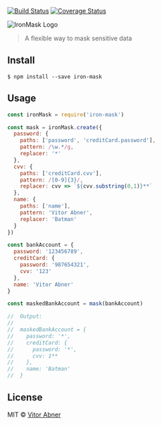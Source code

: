 [![Build Status](https://img.shields.io/travis/vitorabner/iron-mask/master.svg?style=flat)](https://travis-ci.org/vitorabner/iron-mask) [![Coverage Status](https://coveralls.io/repos/github/vitorabner/iron-mask/badge.svg?branch=feature%2Fadd-coverage)](https://coveralls.io/github/vitorabner/iron-mask?branch=feature%2Fadd-coverage)

![IronMask Logo](http://ec2-52-67-128-55.sa-east-1.compute.amazonaws.com/assets/textures/iron-mask-texture.png)

> A flexible way to mask sensitive data

## Install

```
$ npm install --save iron-mask
```
## Usage

```js
const ironMask = require('iron-mask')

const mask = ironMask.create({
  password: {
    paths: ['password', 'creditCard.password'],
    pattern: /\w.*/g,
    replacer: '*'
  },
  cvv: {
    paths: ['creditCard.cvv'],
    pattern: /[0-9]{3}/,
    replacer: cvv => `${cvv.substring(0,1)}**`
  },
  name: {
    paths: ['name'],
    pattern: 'Vitor Abner',
    replacer: 'Batman'
  }
})

const bankAccount = {
  password: '123456789',
  creditCard: {
    password: '987654321',
    cvv: '123'
  },
  name: 'Vitor Abner'
}

const maskedBankAccount = mask(bankAccount)

//  Output:
//
//  maskedBankAccount = {
//    password: '*',
//    creditCard: {
//      password: '*',
//      cvv: 1**
//    },
//    name: 'Batman'
//  }
```

## License

MIT © [Vitor Abner](https://github.com/vitorabner/)

